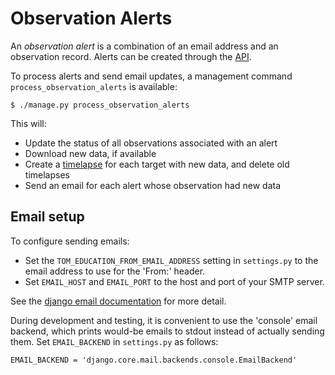 # Observation Alerts

An *observation alert* is a combination of an email address and an observation
record. Alerts can be created through the
[API](/docs/apis.md#create-observation-alert-api).

To process alerts and send email updates, a management command
`process_observation_alerts` is available:

```
$ ./manage.py process_observation_alerts
```

This will:

* Update the status of all observations associated with an alert
* Download new data, if available
* Create a [timelapse](/docs/timelapses.md) for each target with new data, and
  delete old timelapses
* Send an email for each alert whose observation had new data

## Email setup

To configure sending emails:

* Set the `TOM_EDUCATION_FROM_EMAIL_ADDRESS` setting in `settings.py` to the
  email address to use for the 'From:' header.
* Set `EMAIL_HOST` and `EMAIL_PORT` to the host and port of your SMTP server.

See the [django email
documentation](https://docs.djangoproject.com/en/2.2/topics/email/) for more
detail.

During development and testing, it is convenient to use the 'console' email
backend, which prints would-be emails to stdout instead of actually sending
them. Set `EMAIL_BACKEND` in `settings.py` as follows:
```
EMAIL_BACKEND = 'django.core.mail.backends.console.EmailBackend'
```
